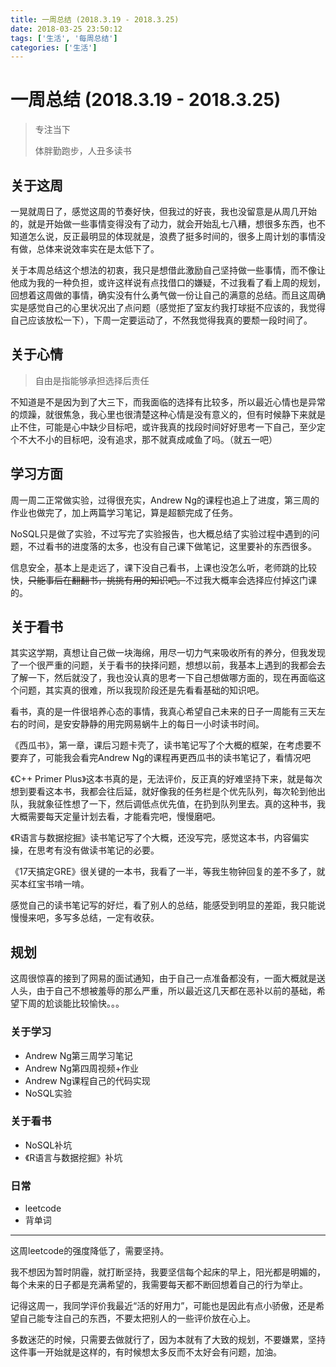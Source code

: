 ```yaml
---
title: 一周总结 (2018.3.19 - 2018.3.25)
date: 2018-03-25 23:50:12
tags: ['生活', '每周总结']
categories: ['生活']
---
```

# 一周总结 (2018.3.19 - 2018.3.25)

> 专注当下
> 
> 体胖勤跑步，人丑多读书

<!-- more -->

## 关于这周

一晃就周日了，感觉这周的节奏好快，但我过的好丧，我也没留意是从周几开始的，就是开始做一些事情变得没有了动力，就会开始乱七八糟，想很多东西，也不知道怎么说，反正最明显的体现就是，浪费了挺多时间的，很多上周计划的事情没有做，总体来说效率实在是太低下了。

关于本周总结这个想法的初衷，我只是想借此激励自己坚持做一些事情，而不像让他成为我的一种负担，或许这样说有点找借口的嫌疑，不过我看了看上周的规划，回想着这周做的事情，确实没有什么勇气做一份让自己的满意的总结。而且这周确实是感觉自己的心里状况出了点问题（感觉拒了室友约我打球挺不应该的，我觉得自己应该放松一下），下周一定要运动了，不然我觉得我真的要颓一段时间了。

## 关于心情

> 自由是指能够承担选择后责任

不知道是不是因为到了大三下，而我面临的选择有比较多，所以最近心情也是异常的烦躁，就很焦急，我心里也很清楚这种心情是没有意义的，但有时候静下来就是止不住，可能是心中缺少目标吧，或许我真的找段时间好好思考一下自己，至少定个不大不小的目标吧，没有追求，那不就真成咸鱼了吗。（就五一吧）

## 学习方面

周一周二正常做实验，过得很充实，Andrew Ng的课程也追上了进度，第三周的作业也做完了，加上两篇学习笔记，算是超额完成了任务。

NoSQL只是做了实验，不过写完了实验报告，也大概总结了实验过程中遇到的问题，不过看书的进度落的太多，也没有自己课下做笔记，这里要补的东西很多。

信息安全，基本上是走远了，课下没自己看书，上课也没怎么听，老师跳的比较快，~~只能事后在翻翻书，挑挑有用的知识吧。~~不过我大概率会选择应付掉这门课的。

## 关于看书

其实这学期，真想让自己做一块海绵，用尽一切力气来吸收所有的养分，但我发现了一个很严重的问题，关于看书的抉择问题，想想以前，我基本上遇到的我都会去了解一下，然后就没了，我也没认真的思考一下自己想做哪方面的，现在再面临这个问题，其实真的很难，所以我现阶段还是先看看基础的知识吧。

看书，真的是一件很培养心态的事情，我真心希望自己未来的日子一周能有三天左右的时间，是安安静静的用完网易蜗牛上的每日一小时读书时间。

《西瓜书》，第一章，课后习题卡壳了，读书笔记写了个大概的框架，在考虑要不要弃了，可能我会看完Andrew Ng的课程再更西瓜书的读书笔记了，看情况吧

《C++ Primer Plus》这本书真的是，无法评价，反正真的好难坚持下来，就是每次想到要看这本书，我都会往后延，就好像我的任务栏是个优先队列，每次轮到他出队，我就象征性想了一下，然后调低点优先值，在扔到队列里去。真的这种书，我大概需要每天定量计划去看，才能看完吧，慢慢磨吧。

《R语言与数据挖掘》读书笔记写了个大概，还没写完，感觉这本书，内容偏实操，在思考有没有做读书笔记的必要。

《17天搞定GRE》很关键的一本书，我看了一半，等我生物钟回复的差不多了，就买本红宝书啃一啃。

感觉自己的读书笔记写的好烂，看了别人的总结，能感受到明显的差距，我只能说慢慢来吧，多写多总结，一定有收获。

## 规划

这周很惊喜的接到了网易的面试通知，由于自己一点准备都没有，一面大概就是送人头，由于自己不想被羞辱的那么严重，所以最近这几天都在恶补以前的基础，希望下周的尬谈能比较愉快。。。

### 关于学习

+ Andrew Ng第三周学习笔记
+ Andrew Ng第四周视频+作业
+ Andrew Ng课程自己的代码实现
+ NoSQL实验

### 关于看书

+ NoSQL补坑
+ 《R语言与数据挖掘》补坑

### 日常

+ leetcode
+ 背单词

----

这周leetcode的强度降低了，需要坚持。

我不想因为暂时阴霾，就打断坚持，我要坚信每个起床的早上，阳光都是明媚的，每个未来的日子都是充满希望的，我需要每天都不断回想着自己的行为举止。

记得这周一，我同学评价我最近“活的好用力”，可能也是因此有点小骄傲，还是希望自己能专注自己的东西，不要太把别人的一些评价放在心上。

多数迷茫的时候，只需要去做就行了，因为本就有了大致的规划，不要嫌累，坚持这件事一开始就是这样的，有时候想太多反而不太好会有问题，加油。